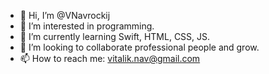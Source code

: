 - 👋 Hi, I’m @VNavrockij
- 👀 I’m interested in programming.
- 🌱 I’m currently learning Swift, HTML, CSS, JS.
- 💞️ I’m looking to collaborate professional people and grow.
- 📫 How to reach me: vitalik.nav@gmail.com

